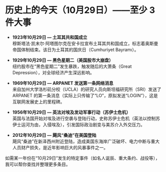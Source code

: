 # 历史上的今天（10月29日）——至少 3 件大事

- **1923年10月29日 — 土耳其共和国成立**  
  穆斯塔法·凯末尔·阿塔图尔克在安卡拉宣布土耳其共和国成立，标志着奥斯曼帝国体制结束。该日为土耳其的国庆日（Cumhuriyet Bayramı）。

- **1929年10月29日 — 黑色星期二（美国股市大崩盘）**  
  纽约股市在“黑色星期二”发生暴跌，触发随后的大萧条（Great Depression），对全球经济产生深远影响。

- **1969年10月29日 — ARPANET 发送第一条网络消息**  
  来自加州大学洛杉矶分校（UCLA）的研究人员向斯坦福研究所（SRI）发送了 ARPANET 的第一条消息（实际上只传输了“LO”，原拟发送“LOGIN”），这是互联网发展史上的里程碑。

- **1956年10月29日 — 英法对埃及发动军事行动（苏伊士危机）**  
  英国与法国开始对埃及进行空袭与登陆行动，史称苏伊士危机（英法以控制苏伊士运河为由，入侵埃及），引发国际政治剧变与美苏介入外交压力。

- **2012年10月29日 — 飓风“桑迪”在美国登陆**  
  飓风“桑迪”在新泽西州附近登陆，造成美国东海岸广泛破坏、电力中断与重大人员财产损失，是近年影响巨大的风暴事件之一。

如需某一年份在“10月29日”发生的特定事件（如名人诞辰、重大条约、战役等），我可以帮你查找并整理更多条目。